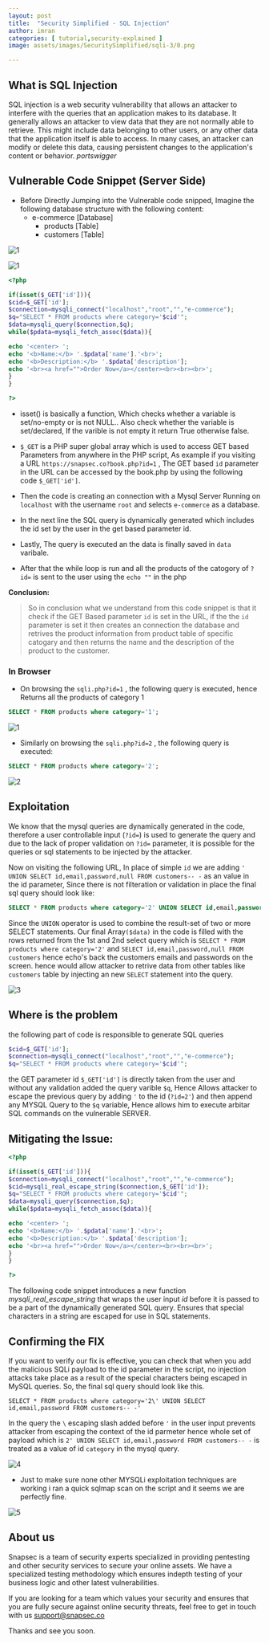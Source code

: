 ```yaml
---
layout: post
title:  "Security Simplified - SQL Injection"
author: imran
categories: [ tutorial,security-explained ]
image: assets/images/SecuritySimplified/sqli-3/0.png

---
```



## What is SQL Injection
SQL injection is a web security vulnerability that allows an attacker to interfere with the queries that an application makes to its database. It generally allows an attacker to view data that they are not normally able to retrieve. This might include data belonging to other users, or any other data that the application itself is able to access. In many cases, an attacker can modify or delete this data, causing persistent changes to the application's content or behavior. 
_portswigger_

## Vulnerable Code Snippet (Server Side)

- Before Directly Jumping into the Vulnerable code snipped, Imagine the following database structure with the following content:
	- e-commerce [Database]
		- products [Table]
		- customers [Table]


![1](/blog/assets/images/SecuritySimplified/sqli-3/t1.png)



![1](/blog/assets/images/SecuritySimplified/sqli-3/t2.png)







```php
<?php

if(isset($_GET['id'])){
$cid=$_GET['id'];
$connection=mysqli_connect("localhost","root","","e-commerce");
$q="SELECT * FROM products where category='$cid'";
$data=mysqli_query($connection,$q);
while($pdata=mysqli_fetch_assoc($data)){

echo '<center> ';
echo '<b>Name:</b> '.$pdata['name'].'<br>';
echo '<b>Description:</b> '.$pdata['description'];
echo '<br><a href="">Order Now</a></center><br><br><br>';
}
}

?>
```

	
- isset() is basically a function, Which checks whether a variable is set/no-empty or is not NULL.. Also check whether the variable is set/declared, If the varible is not empty it return True otherwise false.

- `$_GET` is a PHP super global array which is used to access GET based Parameters from anywhere in the PHP script, As example if you visiting a URL `https://snapsec.co?book.php?id=1` , The GET based `id` parameter in the URL can be accessed by the book.php by using the following code `$_GET['id']`.

- Then the code is creating an connection with a Mysql Server Running on `localhost` with the username `root` and selects `e-commerce` as a database.

- In the next line the SQL query is dynamically generated which includes the id set by the user in the get based parameter id. 

- Lastly, The query is executed an the data is finally saved in `data` varibale.

- After that the while loop is run and all the products of the catogory of `?id=` is sent to the user using the `echo ""` in the php





__Conclusion:__

> So in conclusion what we understand from this code snippet is that it check if the GET Based parameter `id` is set in the URL, if the the `id` parameter is set it then creates an connection the database and retrives the product information from product table of specific catogary and then returns the name and the description of the product to the customer.



### In Browser

- On browsing the `sqli.php?id=1` , the following query is executed, hence Returns all the products of category 1
```sql
SELECT * FROM products where category='1';
```

![1](/blog/assets/images/SecuritySimplified/sqli-3/1.png)


- Similarly on browsing the `sqli.php?id=2` , the following query is executed:
```sql
SELECT * FROM products where category='2';
```

![2](/blog/assets/images/SecuritySimplified/sqli-3/2.png)







## Exploitation

We know that the mysql queries are dynamically generated in the code, therefore a user controllable input (`?id=`) is used to generate the query and due to the lack of proper validation on `?id=` parameter, it is possible for the queries or sql statements to be injected by the attacker.

Now on visiting the following URL, In place of simple `id` we are adding `' UNION SELECT id,email,password,null FROM customers-- -` as an value in the id parameter, Since there is not filteration or validation in place the final sql query should look like:


```sql
SELECT * FROM products where category='2' UNION SELECT id,email,password,null FROM customers-- -;
```

Since the `UNION` operator is used to combine the result-set of two or more SELECT statements. Our final Array`($data)` in the code is filled with the rows returned from the 1st and 2nd select query which is `SELECT * FROM products where category='2'` and `SELECT id,email,password,null FROM customers` hence echo's back the customers emails and passwords on the screen. hence would allow attacker to retrive data from other tables like `customers` table by injecting an new `SELECT` statement into the query.


![3](/blog/assets/images/SecuritySimplified/sqli-3/3.png)






## Where is the problem

the following part of code is responsible to generate SQL queries

```php
$cid=$_GET['id'];
$connection=mysqli_connect("localhost","root","","e-commerce");
$q="SELECT * FROM products where category='$cid'";
```
the GET parameter id `$_GET['id']` is directly taken from the user and without any validation added the query varible `$q`, Hence Allows attacker to escape the previous query by adding `'` to the id (`?id=2'`) and then append any MYSQL Query to the `$q` variable, Hence allows him to execute arbitar SQL commands on the vulnerable SERVER.



## Mitigating the Issue:

```php
<?php

if(isset($_GET['id'])){
$connection=mysqli_connect("localhost","root","","e-commerce");
$cid=mysqli_real_escape_string($connection,$_GET['id']);
$q="SELECT * FROM products where category='$cid'";
$data=mysqli_query($connection,$q);
while($pdata=mysqli_fetch_assoc($data)){

echo '<center> ';
echo '<b>Name:</b> '.$pdata['name'].'<br>';
echo '<b>Description:</b> '.$pdata['description'];
echo '<br><a href="">Order Now</a></center><br><br><br>';
}
}

?>
```

The following code snippet introduces a new function *mysqli_real_escape_string* that wraps the user input *id* before it is passed to be a part of the dynamically generated SQL query. Ensures that special characters in a string are escaped for use in SQL statements. 



## Confirming the FIX

If you want to verify our fix is effective, you can check that when you add the malicious SQLi payload to the id parameter in the script, no injection attacks take place as a result of the special characters being escaped in MySQL queries. So, the final sql query should look like this.


```mysql
SELECT * FROM products where category='2\' UNION SELECT id,email,password FROM customers-- -'
```

In the query the `\` escaping slash added before `'` in the user input prevents attacker from escaping the context of the id parmeter hence whole set of payload which is `2' UNION SELECT id,email,password FROM customers-- -` is treated as a value of id `category` in the mysql query.


![4](/blog/assets/images/SecuritySimplified/sqli-3/4.png)




- Just to make sure none other MYSQLi exploitation techniques are working i ran a quick sqlmap scan on the script and it seems we are perfectly fine.


![5](/blog/assets/images/SecuritySimplified/sqli-3/5.png)



## About us
Snapsec is a team of security experts specialized in providing pentesting and other security services to secure your online assets. We have a specialized testing methodology which ensures indepth testing of your business logic and other latest vulnerabilities.

If you are looking for a team which values your security and ensures that you are fully secure against online security threats, feel free to get in touch with us [support@snapsec.co](mailto:support@snapsec.co)

Thanks and see you soon.

